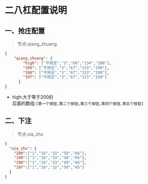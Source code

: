# 二八杠配置说明

## 一、抢庄配置
> 节点:qiang_zhuang
```json
{
    "qiang_zhuang": {
        "high": ["不抢庄","3","68","134","200"],
        "199": ["不抢庄","3","67","133","199"],
        "198": ["不抢庄","3","67","133","199"],
        "197": ["不抢庄","3","67","133","199"]
      }
}
```
* high:大于等于200的<br>
    后面的数组:`[第一个按钮,第二个按钮,第三个按钮,第四个按钮,第五个按钮]`
    
## 二、下注
> 节点:xia_zhu
```json
{
  "xia_zhu": {
    "200":["1","16","33","50","66"],
    "199":["1","16","33","49","66"],
    "198":["1","16","33","49","66"],
    "197":["1","16","32","50","65"]
  }
}
```
